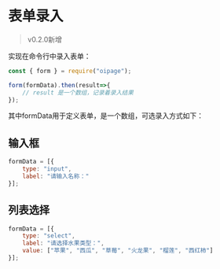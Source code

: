 # 表单录入

> v0.2.0新增

实现在命令行中录入表单：

```js
const { form } = require("oipage");

form(formData).then(result=>{
    // result 是一个数组，记录着录入结果
});
```

其中formData用于定义表单，是一个数组，可选录入方式如下：

## 输入框

```js
formData = [{
    type: "input",
    label: "请输入名称："
}];
```

## 列表选择

```js
formData = [{
    type: "select",
    label: "请选择水果类型：",
    value: ["苹果", "西瓜", "草莓", "火龙果", "榴莲", "西红柿"]
}];
```